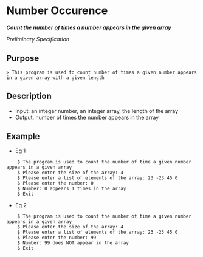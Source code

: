 
# Number Occurence

***Count the number of times a number appears in the given array***

*Preliminary Specification*

## Purpose
	> This program is used to count number of times a given number appears in a given array with a given length

## Description
- Input: an integer number, an integer array, the length of the array
- Output: number of times the number appears in the array

## Example
- Eg 1
```
	$ The program is used to count the number of time a given number appears in a given array
	$ Please enter the size of the array: 4
	$ Please enter a list of elements of the array: 23 -23 45 0
	$ Please enter the number: 0
	$ Number: 0 appears 1 times in the array
	$ Exit
```
- Eg 2
```
	$ The program is used to count the number of time a given number appears in a given array
	$ Please enter the size of the array: 4
	$ Please enter a list of elements of the array: 23 -23 45 0
	$ Please enter the number: 99
	$ Number: 99 does NOT appear in the array
	$ Exit
```